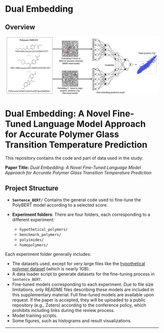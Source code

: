 # Dual Embedding



## Overview


![image](./graphical_abstract.png)
# Dual Embedding: A Novel Fine-Tuned Language Model Approach for Accurate Polymer Glass Transition Temperature Prediction

This repository contains the code and part of data used in the study:

**Paper Title:**
*Dual Embedding: A Novel Fine-Tuned Language Model Approach for Accurate Polymer Glass Transition Temperature Prediction*

## Project Structure

- **`Sentence_BERT/`**
  Contains the general code used to fine-tune the PolyBERT model according to a selected score.

- **Experiment folders**:
  There are four folders, each corresponding to a different experiment:
  - `hypothetical_polymers/`
  - `benchmark_polymers/`
  - `polyimides/`
  - `homopolymers/`

Each experiment folder generally includes:
- The datasets used, except for very large files like the [hypothetical polymer dataset](https://zenodo.org/records/7766806) (which is nearly 1GB).
- A data loader script to generate datasets for the fine-tuning process in `Sentence_BERT`.
- Fine-tuned models corresponding to each experiment.
  Due to file size limitations, only README files describing these models are included in this supplementary material.
  Full fine-tuned models are available upon request. If the paper is accepted, they will be uploaded to a public repository (e.g., Zotero) according to the conference policy, which prohibits including links during the review process.
- Model training scripts.
- Some figures, such as histograms and result visualizations.

---